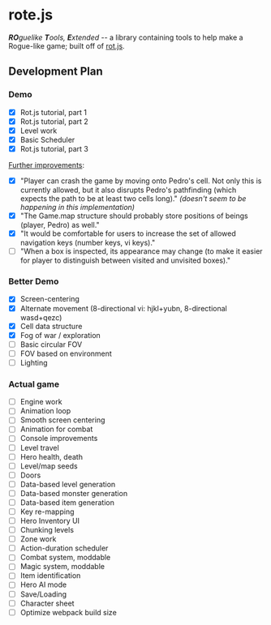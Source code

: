 # rote.js

_**RO**guelike **T**ools, **E**xtended_ -- a library containing tools to help make a Rogue-like game; built off of [rot.js](https://github.com/ondras/rot.js).

## Development Plan

### Demo
- [x] Rot.js tutorial, part 1
- [x] Rot.js tutorial, part 2
- [x] Level work
- [x] Basic Scheduler
- [x] Rot.js tutorial, part 3

[Further improvements](http://www.roguebasin.com/index.php?title=Rot.js_tutorial,_part_3):

- [x] "Player can crash the game by moving onto Pedro's cell. Not only this is currently allowed, but it also disrupts Pedro's pathfinding (which expects the path to be at least two cells long)." _(doesn't seem to be happening in this implementation)_
- [x] "The Game.map structure should probably store positions of beings (player, Pedro) as well."
- [x] "It would be comfortable for users to increase the set of allowed navigation keys (number keys, vi keys)."
- [ ] "When a box is inspected, its appearance may change (to make it easier for player to distinguish between visited and unvisited boxes)."

### Better Demo

- [x] Screen-centering
- [x] Alternate movement (8-directional vi: hjkl+yubn, 8-directional wasd+qezc)
- [x] Cell data structure
- [x] Fog of war / exploration
- [ ] Basic circular FOV
- [ ] FOV based on environment
- [ ] Lighting

### Actual game

- [ ] Engine work
- [ ] Animation loop
- [ ] Smooth screen centering
- [ ] Animation for combat
- [ ] Console improvements
- [ ] Level travel
- [ ] Hero health, death
- [ ] Level/map seeds
- [ ] Doors
- [ ] Data-based level generation
- [ ] Data-based monster generation
- [ ] Data-based item generation
- [ ] Key re-mapping
- [ ] Hero Inventory UI
- [ ] Chunking levels
- [ ] Zone work
- [ ] Action-duration scheduler
- [ ] Combat system, moddable
- [ ] Magic system, moddable
- [ ] Item identification
- [ ] Hero AI mode
- [ ] Save/Loading
- [ ] Character sheet
- [ ] Optimize webpack build size
